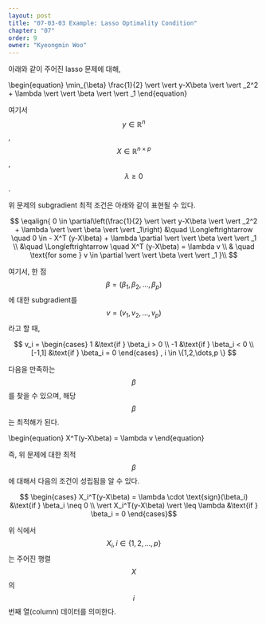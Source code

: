 ```yaml
---
layout: post
title: "07-03-03 Example: Lasso Optimality Condition"
chapter: "07"
order: 9
owner: "Kyeongmin Woo"
---
```


아래와 같이 주어진 lasso 문제에 대해,
>
\begin{equation}
\min_{\beta} \frac{1}{2}  \vert  \vert y-X\beta \vert  \vert _2^2 + \lambda \vert  \vert \beta \vert  \vert _1
\end{equation}

여기서 $$y \in \mathbb{R}^n$$, $$X \in \mathbb{R}^{n \times p}$$, $$\lambda \geq 0$$. 

위 문제의 subgradient 최적 조건은 아래와 같이 표현될 수 있다.  
>
$$
\eqalign{
0 \in \partial\left(\frac{1}{2} \vert  \vert y-X\beta \vert  \vert _2^2 + \lambda \vert  \vert \beta \vert  \vert _1\right)
&\quad \Longleftrightarrow \quad 0 \in - X^T (y-X\beta) + \lambda \partial  \vert  \vert \beta \vert  \vert _1 \\
&\quad \Longleftrightarrow \quad X^T (y-X\beta)  = \lambda v \\
& \quad \text{for some } v \in \partial  \vert  \vert \beta \vert  \vert _1
}\\
$$

여기서, 한 점 $$\beta=(\beta_1,\beta_2,\dots,\beta_p )$$에 대한 subgradient를  $$v=(v_1,v_2,\dots,v_p)$$ 라고 할 때, 

$$
v_i = 
\begin{cases}
 1   &\text{if } \beta_i > 0 \\
-1   &\text{if } \beta_i < 0 \\
[-1,1]   &\text{if } \beta_i = 0
\end{cases}
, i \in \{1,2,\dots,p \}
$$

다음을 만족하는 $$\beta$$를 찾을 수 있으며, 해당 $$\beta$$는 최적해가 된다. 
>
\begin{equation}
X^T(y-X\beta) = \lambda v 
\end{equation}

즉, 위 문제에 대한 최적 $$\beta$$에 대해서 다음의 조건이 성립됨을 알 수 있다. 
>
$$
\begin{cases}
X_i^T(y-X\beta) = \lambda \cdot \text{sign}(\beta_i) &\text{if } \beta_i \neq 0 \\
 \vert X_i^T(y-X\beta) \vert  \leq \lambda &\text{if } \beta_i = 0 
\end{cases}$$

위 식에서 $$X_i, i \in \{1,2,\dots, p \}$$는 주어진 행렬 $$X$$의 $$i$$번째 열(column) 데이터를 의미한다. 
